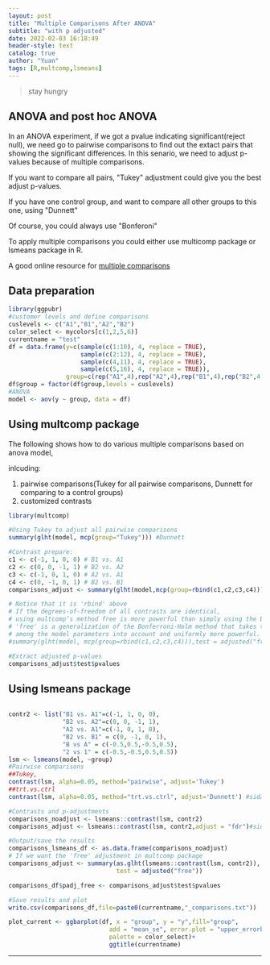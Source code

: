 ```yaml
---
layout: post
title: "Multiple Comparisons After ANOVA"
subtitle: "with p adjusted"
date: 2022-02-03 16:18:49
header-style: text
catalog: true
author: "Yuan"
tags: [R,multcomp,lsmeans]
---
```

>stay hungry

## ANOVA and post hoc ANOVA
In an ANOVA experiment, if we got a pvalue indicating significant(reject null), we need go to pairwise comparisons to find out the extact pairs that showing the significant differences. In this senario, we need to adjust p-values because of multiple comparisons.

If you want to compare all pairs, "Tukey" adjustment could give you the best adjust p-values.

If you have one control group, and want to compare all other groups to this one, using "Dunnett"

Of course, you could always use "Bonferoni"

To apply multiple comparisons you could either use multicomp package or lsmeans package in R.

A good online resource for [multiple comparisons](https://stat.ethz.ch/~meier/teaching/anova/contrasts-and-multiple-testing.html)
## Data preparation

```r
library(ggpubr)
#customer levels and define comparisons
cuslevels <- c("A1","B1","A2","B2")
color_select <- mycolors[c(1,2,5,6)]
currentname = "test"
df = data.frame(y=c(sample(c(1:10), 4, replace = TRUE),
                    sample(c(2:12), 4, replace = TRUE),
                    sample(c(4,11), 4, replace = TRUE),
                    sample(c(5,16), 4, replace = TRUE)),
                group=c(rep("A1",4),rep("A2",4),rep("B1",4),rep("B2",4))) #
df$group = factor(df$group,levels = cuslevels)
#ANOVA
model <- aov(y ~ group, data = df)

```

## Using multcomp package
The following shows how to do various multiple comparisons based on anova model, 

inlcuding:
1. pairwise comparisons(Tukey for all pairwise comparisons, Dunnett for comparing to a control groups)
2. customized contrasts
   
```r
library(multcomp)

#Using Tukey to adjust all pairwise comparisons
summary(glht(model, mcp(group="Tukey"))) #Dunnett

#Contrast prepare:
c1 <- c(-1, 1, 0, 0) # B1 vs. A1
c2 <- c(0, 0, -1, 1) # B2 vs. A2
c3 <- c(-1, 0, 1, 0) # A2 vs. A1
c4 <- c(0, -1, 0, 1) # B2 vs. B1
comparisons_adjust <- summary(glht(model,mcp(group=rbind(c1,c2,c3,c4))), test = adjusted("free"))#“single-step”, “Shaffer”, “Westfall”, “free”, “holm”, “hochberg”, “hommel”, “bonferroni”, “BH”, “BY”, “fdr”, “none”

# Notice that it is 'rbind' above
# If the degrees-of-freedom of all contrasts are identical,
# using multcomp’s method free is more powerful than simply using the Bonferroni-Holm method. 
# 'free' is a generalization of the Bonferroni-Holm method that takes the correlations 
# among the model parameters into account and uniformly more powerful.
#summary(glht(model, mcp(group=rbind(c1,c2,c3,c4))),test = adjusted("free"))

#Extract adjusted p-values
comparisons_adjust$test$pvalues
```


## Using lsmeans package
```r

contr2 <- list("B1 vs. A1"=c(-1, 1, 0, 0),
               "B2 vs. A2"=c(0, 0, -1, 1),
               "A2 vs. A1"=c(-1, 0, 1, 0),
               "B2 vs. B1" = c(0, -1, 0, 1),
               "B vs A" = c(-0.5,0.5,-0.5,0.5),
               "2 vs 1" = c(-0.5,-0.5,0.5,0.5))
lsm <- lsmeans(model, ~group)
#Pairwise comparisons
##Tukey,
contrast(lsm, alpha=0.05, method="pairwise", adjust='Tukey')
##trt.vs.ctrl
contrast(lsm, alpha=0.05, method="trt.vs.ctrl", adjust='Dunnett') #sidak

#Contrasts and p-adjustments
comparisons_noadjust <- lsmeans::contrast(lsm, contr2)
comparisons_adjust <- lsmeans::contrast(lsm, contr2,adjust = "fdr")#sidak,Bonferroni,holm,BH,...

#Output/save the results
comparisons_lsmeans_df <- as.data.frame(comparisons_noadjust)
# If we want the 'free' adjustment in multcomp package
comparisons_adjust <- summary(as.glht(lsmeans::contrast(lsm, contr2)), 
                              test = adjusted("free"))

comparisons_df$padj_free <- comparisons_adjust$test$pvalues

#Save results and plot
write.csv(comparisons_df,file=paste0(currentname,"_comparisons.txt"))

plot_current <- ggbarplot(df, x = "group", y = "y",fill="group",
                            add = "mean_se", error.plot = "upper_errorbar",
                            palette = color_select)+
                            ggtitle(currentname)

```
---
